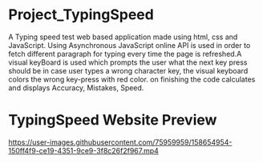 # Project_TypingSpeed
A Typing speed test web based application made using html, css and JavaScript. Using Asynchronous JavaScript online API is used in order to fetch different paragraph for typing 
every time the page is refreshed.A visual keyBoard is used which prompts the user what the next key press should be in case user types a wrong character key, the visual keyboard 
colors the wrong key-press with red color.  on finishing the code calculates and displays Accuracy, Mistakes, Speed.

# TypingSpeed Website Preview

https://user-images.githubusercontent.com/75959959/158654954-150ff4f9-ce19-4351-9ce9-3f8c26f2f967.mp4

